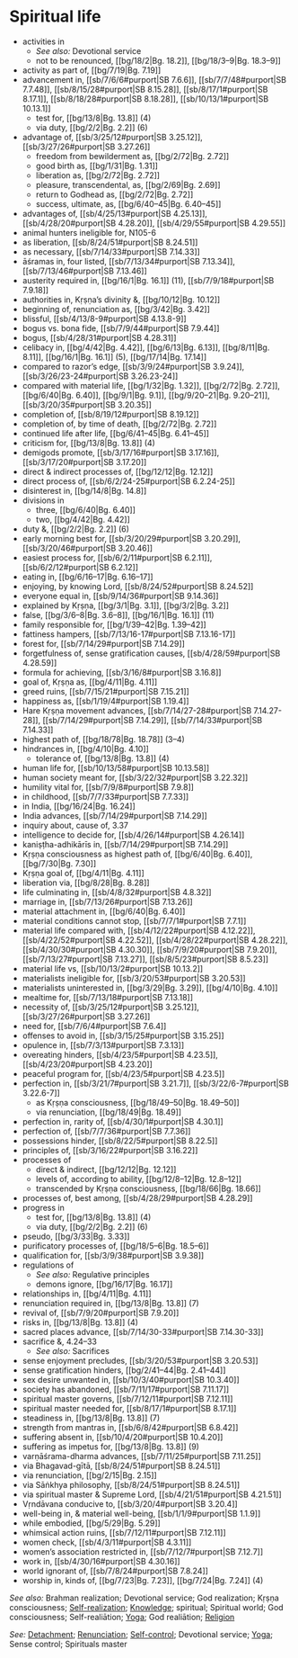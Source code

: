 # Spiritual life

* activities in
  * *See also:* Devotional service
  * not to be renounced, [[bg/18/2|Bg. 18.2]], [[bg/18/3–9|Bg. 18.3–9]]
* activity as part of, [[bg/7/19|Bg. 7.19]]
* advancement in, [[sb/7/6/6#purport|SB 7.6.6]], [[sb/7/7/48#purport|SB 7.7.48]], [[sb/8/15/28#purport|SB 8.15.28]], [[sb/8/17/1#purport|SB 8.17.1]], [[sb/8/18/28#purport|SB 8.18.28]], [[sb/10/13/1#purport|SB 10.13.1]]
  * test for, [[bg/13/8|Bg. 13.8]] (4)
  * via duty, [[bg/2/2|Bg. 2.2]] (6)
* advantage of, [[sb/3/25/12#purport|SB 3.25.12]], [[sb/3/27/26#purport|SB 3.27.26]]
  * freedom from bewilderment as, [[bg/2/72|Bg. 2.72]]
  * good birth as, [[bg/1/31|Bg. 1.31]]
  * liberation as, [[bg/2/72|Bg. 2.72]]
  * pleasure, transcendental, as, [[bg/2/69|Bg. 2.69]]
  * return to Godhead as, [[bg/2/72|Bg. 2.72]]
  * success, ultimate, as, [[bg/6/40–45|Bg. 6.40–45]]
* advantages of, [[sb/4/25/13#purport|SB 4.25.13]], [[sb/4/28/20#purport|SB 4.28.20]], [[sb/4/29/55#purport|SB 4.29.55]]
* animal hunters ineligible for, N105-6
* as liberation, [[sb/8/24/51#purport|SB 8.24.51]]
* as necessary, [[sb/7/14/33#purport|SB 7.14.33]]
* āśramas in, four listed, [[sb/7/13/34#purport|SB 7.13.34]], [[sb/7/13/46#purport|SB 7.13.46]]
* austerity required in, [[bg/16/1|Bg. 16.1]] (11), [[sb/7/9/18#purport|SB 7.9.18]]
* authorities in, Kṛṣṇa’s divinity &, [[bg/10/12|Bg. 10.12]]
* beginning of, renunciation as, [[bg/3/42|Bg. 3.42]]
* blissful, [[sb/4/13/8-9#purport|SB 4.13.8-9]]
* bogus vs. bona fide, [[sb/7/9/44#purport|SB 7.9.44]]
* bogus, [[sb/4/28/31#purport|SB 4.28.31]]
* celibacy in, [[bg/4/42|Bg. 4.42]], [[bg/6/13|Bg. 6.13]], [[bg/8/11|Bg. 8.11]], [[bg/16/1|Bg. 16.1]] (5), [[bg/17/14|Bg. 17.14]]
* compared to razor’s edge, [[sb/3/9/24#purport|SB 3.9.24]], [[sb/3/26/23-24#purport|SB 3.26.23-24]]
* compared with material life, [[bg/1/32|Bg. 1.32]], [[bg/2/72|Bg. 2.72]], [[bg/6/40|Bg. 6.40]], [[bg/9/1|Bg. 9.1]], [[bg/9/20–21|Bg. 9.20–21]], [[sb/3/20/35#purport|SB 3.20.35]]
* completion of, [[sb/8/19/12#purport|SB 8.19.12]]
* completion of, by time of death, [[bg/2/72|Bg. 2.72]]
* continued life after life, [[bg/6/41–45|Bg. 6.41–45]]
* criticism for, [[bg/13/8|Bg. 13.8]] (4)
* demigods promote, [[sb/3/17/16#purport|SB 3.17.16]], [[sb/3/17/20#purport|SB 3.17.20]]
* direct & indirect processes of, [[bg/12/12|Bg. 12.12]]
* direct process of, [[sb/6/2/24-25#purport|SB 6.2.24-25]]
* disinterest in, [[bg/14/8|Bg. 14.8]]
* divisions in
  * three, [[bg/6/40|Bg. 6.40]]
  * two, [[bg/4/42|Bg. 4.42]]
* duty &, [[bg/2/2|Bg. 2.2]] (6)
* early morning best for, [[sb/3/20/29#purport|SB 3.20.29]], [[sb/3/20/46#purport|SB 3.20.46]]
* easiest process for, [[sb/6/2/11#purport|SB 6.2.11]], [[sb/6/2/12#purport|SB 6.2.12]]
* eating in, [[bg/6/16–17|Bg. 6.16–17]]
* enjoying, by knowing Lord, [[sb/8/24/52#purport|SB 8.24.52]]
* everyone equal in, [[sb/9/14/36#purport|SB 9.14.36]]
* explained by Kṛṣṇa, [[bg/3/1|Bg. 3.1]], [[bg/3/2|Bg. 3.2]]
* false, [[bg/3/6–8|Bg. 3.6–8]], [[bg/16/1|Bg. 16.1]] (11)
* family responsible for, [[bg/1/39–42|Bg. 1.39–42]]
* fattiness hampers, [[sb/7/13/16-17#purport|SB 7.13.16-17]]
* forest for, [[sb/7/14/29#purport|SB 7.14.29]]
* forgetfulness of, sense gratification causes, [[sb/4/28/59#purport|SB 4.28.59]]
* formula for achieving, [[sb/3/16/8#purport|SB 3.16.8]]
* goal of, Kṛṣṇa as, [[bg/4/11|Bg. 4.11]]
* greed ruins, [[sb/7/15/21#purport|SB 7.15.21]]
* happiness as, [[sb/1/19/4#purport|SB 1.19.4]]
* Hare Kṛṣṇa movement advances, [[sb/7/14/27-28#purport|SB 7.14.27-28]], [[sb/7/14/29#purport|SB 7.14.29]], [[sb/7/14/33#purport|SB 7.14.33]]
* highest path of, [[bg/18/78|Bg. 18.78]] (3–4)
* hindrances in, [[bg/4/10|Bg. 4.10]]
  * tolerance of, [[bg/13/8|Bg. 13.8]] (4)
* human life for, [[sb/10/13/58#purport|SB 10.13.58]]
* human society meant for, [[sb/3/22/32#purport|SB 3.22.32]]
* humility vital for, [[sb/7/9/8#purport|SB 7.9.8]]
* in childhood, [[sb/7/7/33#purport|SB 7.7.33]]
* in India, [[bg/16/24|Bg. 16.24]]
* India advances, [[sb/7/14/29#purport|SB 7.14.29]]
* inquiry about, cause of, 3.37
* intelligence to decide for, [[sb/4/26/14#purport|SB 4.26.14]]
* kaniṣṭha-adhikārīs in, [[sb/7/14/29#purport|SB 7.14.29]]
* Kṛṣṇa consciousness as highest path of, [[bg/6/40|Bg. 6.40]], [[bg/7/30|Bg. 7.30]]
* Kṛṣṇa goal of, [[bg/4/11|Bg. 4.11]]
* liberation via, [[bg/8/28|Bg. 8.28]]
* life culminating in, [[sb/4/8/32#purport|SB 4.8.32]]
* marriage in, [[sb/7/13/26#purport|SB 7.13.26]]
* material attachment in, [[bg/6/40|Bg. 6.40]]
* material conditions cannot stop, [[sb/7/7/1#purport|SB 7.7.1]]
* material life compared with, [[sb/4/12/22#purport|SB 4.12.22]], [[sb/4/22/52#purport|SB 4.22.52]], [[sb/4/28/22#purport|SB 4.28.22]], [[sb/4/30/30#purport|SB 4.30.30]], [[sb/7/9/20#purport|SB 7.9.20]], [[sb/7/13/27#purport|SB 7.13.27]], [[sb/8/5/23#purport|SB 8.5.23]]
* material life vs, [[sb/10/13/2#purport|SB 10.13.2]]
* materialists ineligible for, [[sb/3/20/53#purport|SB 3.20.53]]
* materialists uninterested in, [[bg/3/29|Bg. 3.29]], [[bg/4/10|Bg. 4.10]]
* mealtime for, [[sb/7/13/18#purport|SB 7.13.18]]
* necessity of, [[sb/3/25/12#purport|SB 3.25.12]], [[sb/3/27/26#purport|SB 3.27.26]]
* need for, [[sb/7/6/4#purport|SB 7.6.4]]
* offenses to avoid in, [[sb/3/15/25#purport|SB 3.15.25]]
* opulence in, [[sb/7/3/13#purport|SB 7.3.13]]
* overeating hinders, [[sb/4/23/5#purport|SB 4.23.5]], [[sb/4/23/20#purport|SB 4.23.20]]
* peaceful program for, [[sb/4/23/5#purport|SB 4.23.5]]
* perfection in, [[sb/3/21/7#purport|SB 3.21.7]], [[sb/3/22/6-7#purport|SB 3.22.6-7]]
  * as Kṛṣṇa consciousness, [[bg/18/49–50|Bg. 18.49–50]]
  * via renunciation, [[bg/18/49|Bg. 18.49]]
* perfection in, rarity of, [[sb/4/30/1#purport|SB 4.30.1]]
* perfection of, [[sb/7/7/36#purport|SB 7.7.36]]
* possessions hinder, [[sb/8/22/5#purport|SB 8.22.5]]
* principles of, [[sb/3/16/22#purport|SB 3.16.22]]
* processes of
  * direct & indirect, [[bg/12/12|Bg. 12.12]]
  * levels of, according to ability, [[bg/12/8–12|Bg. 12.8–12]]
  * transcended by Kṛṣṇa consciousness, [[bg/18/66|Bg. 18.66]]
* processes of, best among, [[sb/4/28/29#purport|SB 4.28.29]]
* progress in
  * test for, [[bg/13/8|Bg. 13.8]] (4)
  * via duty, [[bg/2/2|Bg. 2.2]] (6)
* pseudo, [[bg/3/33|Bg. 3.33]]
* purificatory processes of, [[bg/18/5–6|Bg. 18.5–6]]
* qualification for, [[sb/3/9/38#purport|SB 3.9.38]]
* regulations of
  * *See also:* Regulative principles
  * demons ignore, [[bg/16/17|Bg. 16.17]]
* relationships in, [[bg/4/11|Bg. 4.11]]
* renunciation required in, [[bg/13/8|Bg. 13.8]] (7)
* revival of, [[sb/7/9/20#purport|SB 7.9.20]]
* risks in, [[bg/13/8|Bg. 13.8]] (4)
* sacred places advance, [[sb/7/14/30-33#purport|SB 7.14.30-33]]
* sacrifice &, 4.24–33
  * *See also:* Sacrifices
* sense enjoyment precludes, [[sb/3/20/53#purport|SB 3.20.53]]
* sense gratification hinders, [[bg/2/41–44|Bg. 2.41–44]]
* sex desire unwanted in, [[sb/10/3/40#purport|SB 10.3.40]]
* society has abandoned, [[sb/7/11/17#purport|SB 7.11.17]]
* spiritual master governs, [[sb/7/12/11#purport|SB 7.12.11]]
* spiritual master needed for, [[sb/8/17/1#purport|SB 8.17.1]]
* steadiness in, [[bg/13/8|Bg. 13.8]] (7)
* strength from mantras in, [[sb/6/8/42#purport|SB 6.8.42]]
* suffering absent in, [[sb/10/4/20#purport|SB 10.4.20]]
* suffering as impetus for, [[bg/13/8|Bg. 13.8]] (9)
* varṇāśrama-dharma advances, [[sb/7/11/25#purport|SB 7.11.25]]
* via Bhagavad-gītā, [[sb/8/24/51#purport|SB 8.24.51]]
* via renunciation, [[bg/2/15|Bg. 2.15]]
* via Sāṅkhya philosophy, [[sb/8/24/51#purport|SB 8.24.51]]
* via spiritual master & Supreme Lord, [[sb/4/21/51#purport|SB 4.21.51]]
* Vṛndāvana conducive to, [[sb/3/20/4#purport|SB 3.20.4]]
* well-being in, & material well-being, [[sb/1/1/9#purport|SB 1.1.9]]
* while embodied, [[bg/5/29|Bg. 5.29]]
* whimsical action ruins, [[sb/7/12/11#purport|SB 7.12.11]]
* women check, [[sb/4/3/11#purport|SB 4.3.11]]
* women’s association restricted in, [[sb/7/12/7#purport|SB 7.12.7]]
* work in, [[sb/4/30/16#purport|SB 4.30.16]]
* world ignorant of, [[sb/7/8/24#purport|SB 7.8.24]]
* worship in, kinds of, [[bg/7/23|Bg. 7.23]], [[bg/7/24|Bg. 7.24]] (4)

*See also:* Brahman realization; Devotional service; God realization; Kṛṣṇa consciousness; [Self-realization](entries/self-realization.md); [Knowledge](entries/knowledge.md); spiritual; Spiritual world; God consciousness; Self-realiātion; [Yoga](entries/yoga.md); God realiātion; [Religion](entries/religion.md)

*See:* [Detachment](entries/detachment.md); [Renunciation](entries/renunciation.md); [Self-control](entries/self-control.md); Devotional service; [Yoga](entries/yoga.md); Sense control; Spirituals master
